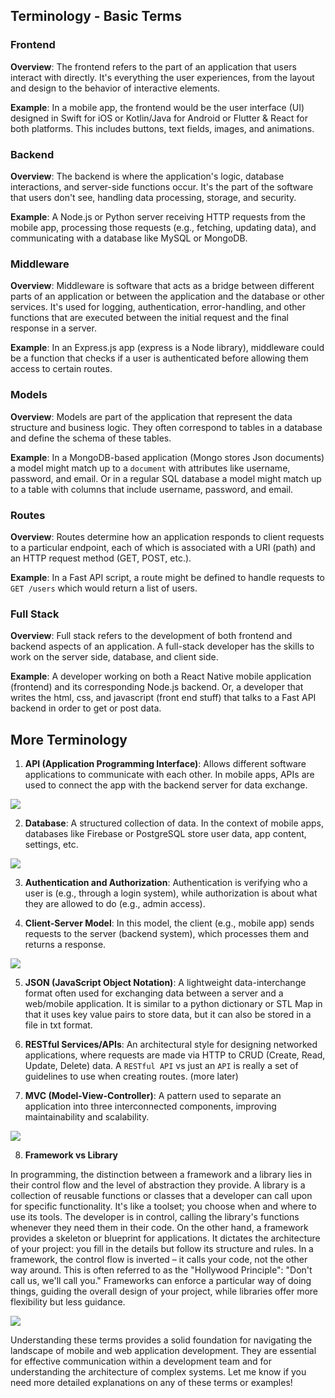 ## Terminology - Basic Terms

### Frontend

**Overview**: The frontend refers to the part of an application that users interact with directly. It's everything the user experiences, from the layout and design to the behavior of interactive elements.

**Example**: In a mobile app, the frontend would be the user interface (UI) designed in Swift for iOS or Kotlin/Java for Android or Flutter & React for both platforms. This includes buttons, text fields, images, and animations.

### Backend

**Overview**: The backend is where the application's logic, database interactions, and server-side functions occur. It's the part of the software that users don't see, handling data processing, storage, and security.

**Example**: A Node.js or Python server receiving HTTP requests from the mobile app, processing those requests (e.g., fetching, updating data), and communicating with a database like MySQL or MongoDB.

### Middleware

**Overview**: Middleware is software that acts as a bridge between different parts of an application or between the application and the database or other services. It's used for logging, authentication, error-handling, and other functions that are executed between the initial request and the final response in a server.

**Example**: In an Express.js app (express is a Node library), middleware could be a function that checks if a user is authenticated before allowing them access to certain routes.

### Models

**Overview**: Models are part of the application that represent the data structure and business logic. They often correspond to tables in a database and define the schema of these tables.

**Example**: In a MongoDB-based application (Mongo stores Json documents) a model might match up to a `document` with attributes like username, password, and email. Or in a regular SQL database a model might match up to a table  with columns that include username, password, and email.

### Routes

**Overview**: Routes determine how an application responds to client requests to a particular endpoint, each of which is associated with a URI (path) and an HTTP request method (GET, POST, etc.).

**Example**: In a Fast API script, a route might be defined to handle requests to `GET /users` which would return a list of users. 

### Full Stack

**Overview**: Full stack refers to the development of both frontend and backend aspects of an application. A full-stack developer has the skills to work on the server side, database, and client side.

**Example**: A developer working on both a React Native mobile application (frontend) and its corresponding Node.js backend. Or, a developer that writes the html, css, and javascript (front end stuff) that talks to a Fast API backend in order to get or post data. 

## More Terminology

1. **API (Application Programming Interface)**: Allows different software applications to communicate with each other. In mobile apps, APIs are used to connect the app with the backend server for data exchange.

<img src="https://images2.imgbox.com/2b/39/ESNGCQn8_o.png">

2. **Database**: A structured collection of data. In the context of mobile apps, databases like Firebase or PostgreSQL store user data, app content, settings, etc.

<img src="https://images2.imgbox.com/fc/84/cikNi1YJ_o.png">

3. **Authentication and Authorization**: Authentication is verifying who a user is (e.g., through a login system), while authorization is about what they are allowed to do (e.g., admin access).

4. **Client-Server Model**: In this model, the client (e.g., mobile app) sends requests to the server (backend system), which processes them and returns a response.

<img src="https://images2.imgbox.com/bb/59/yaIx6391_o.png">

5. **JSON (JavaScript Object Notation)**: A lightweight data-interchange format often used for exchanging data between a server and a web/mobile application. It is similar to a python dictionary or STL Map in that it uses key value pairs to store data, but it can also be stored in a file in txt format. 

6. **RESTful Services/APIs**: An architectural style for designing networked applications, where requests are made via HTTP to CRUD (Create, Read, Update, Delete) data. A `RESTful API` vs just an `API` is really a set of guidelines to use when creating routes. (more later)

7. **MVC (Model-View-Controller)**: A pattern used to separate an application into three interconnected components, improving maintainability and scalability.

<img src="https://images2.imgbox.com/e9/48/GHXMrGSa_o.png">

8. **Framework vs Library**

In programming, the distinction between a framework and a library lies in their control flow and the level of abstraction they provide. A library is a collection of reusable functions or classes that a developer can call upon for specific functionality. It's like a toolset; you choose when and where to use its tools. The developer is in control, calling the library's functions whenever they need them in their code. On the other hand, a framework provides a skeleton or blueprint for applications. It dictates the architecture of your project: you fill in the details but follow its structure and rules. In a framework, the control flow is inverted – it calls your code, not the other way around. This is often referred to as the "Hollywood Principle": "Don't call us, we'll call you." Frameworks can enforce a particular way of doing things, guiding the overall design of your project, while libraries offer more flexibility but less guidance.

<img src="https://images2.imgbox.com/8e/88/hZHW5QQb_o.png">

Understanding these terms provides a solid foundation for navigating the landscape of mobile and web application development. They are essential for effective communication within a development team and for understanding the architecture of complex systems. Let me know if you need more detailed explanations on any of these terms or examples!